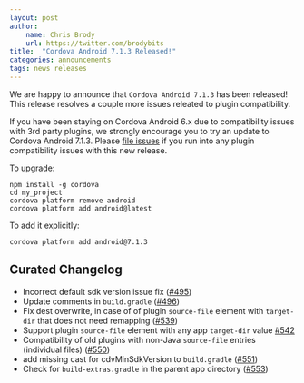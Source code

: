 ```yaml
---
layout: post
author:
    name: Chris Brody
    url: https://twitter.com/brodybits
title:  "Cordova Android 7.1.3 Released!"
categories: announcements
tags: news releases
---
```


We are happy to announce that `Cordova Android 7.1.3` has been released! This release resolves a couple more issues releated to plugin compatibility.

If you have been staying on Cordova Android 6.x due to compatibility issues with 3rd party plugins, we strongly encourage you to try an update to Cordova Android 7.1.3. Please [file issues](https://github.com/apache/cordova-android/issues) if you run into any plugin compatibility issues with this new release.

To upgrade:

    npm install -g cordova
    cd my_project
    cordova platform remove android
    cordova platform add android@latest

To add it explicitly:

    cordova platform add android@7.1.3

<!--more-->

## Curated Changelog

* Incorrect default sdk version issue fix ([#495](https://github.com/apache/cordova-android/pull/495))
* Update comments in `build.gradle` ([#496](https://github.com/apache/cordova-android/pull/496))
* Fix dest overwrite, in case of of plugin `source-file` element with `target-dir` that does not need remapping ([#539](https://github.com/apache/cordova-android/pull/539))
* Support plugin `source-file` element with any app `target-dir` value [#542](https://github.com/apache/cordova-android/pull/542)
* Compatibility of old plugins with non-Java `source-file` entries (individual files) ([#550](https://github.com/apache/cordova-android/pull/550))
* add missing cast for cdvMinSdkVersion to `build.gradle` ([#551](https://github.com/apache/cordova-android/pull/551))
* Check for `build-extras.gradle` in the parent app directory ([#553](https://github.com/apache/cordova-android/pull/553))
